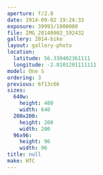 ```yaml
---
aperture: f/2.0
date: 2014-09-02 19:24:33
exposure: 39993/1000000
file: IMG_20140902_192432
gallery: 2014-bike
layout: gallery-photo
location:
  latitude: 56.330402361111
  longitude: -2.8101201111111
model: One S
ordering: 3
previous: 6f13c66
sizes:
  640w:
    height: 480
    width: 640
  200x200:
    height: 200
    width: 200
  96x96:
    height: 96
    width: 96
title: null
make: HTC
---
```

